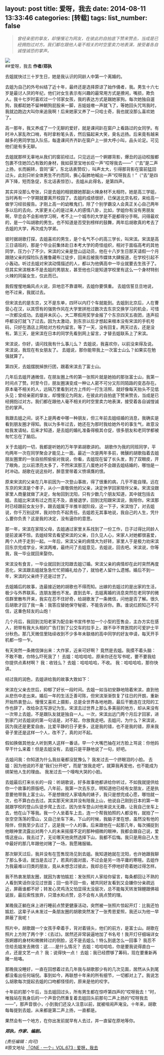 layout: post
title: 爱呀，我去
date: 2014-08-11 13:33:46
categories: [转载]
tags:
list_number: false
---
<!--more-->
>*曾经亲密的挚友，却慢慢沦为网友，在彼此的自拍底下赞来赞去，当成是已经拥抱过对方。我们都在跟他人毫不相关的时空里卖力地表演，接受着各自诚惶诚恐的掌声。*

![](http://photo4blog.qiniudn.com/ONE_2014-08-11.png)
<br/>
##爱呀，我去
**作者/郑执**
<br/>

去姐就快过三十岁生日，她是我认识的同龄人中第一个离婚的。

去姐为自己的外号纠结了近十年，最终还是选择原谅了始作俑者，我。男生十六七岁是最讨人厌的年纪，他们对女生表示有兴趣的最常用方式是撩闲，嘴损，欺负人。我十七岁时喜欢过一个邻家女孩，我的表达方式是踹她家狗。每次她独自遛狗，我都趁她不留神朝狗屁股来一脚，吉娃娃嗷一声就飞了，等她回头咒骂我时，我就边跑边大叫你来追我啊！后来她家又养了一只哈士奇，我也就没那么喜欢她了。

高一那年，我又养成了一个无聊的爱好，就是课间趴在窗户上看路过的女同学。有时冲人家乱吹口哨，有时拿粉笔头丢，然后猫起来大笑，臭名远扬。后来竟有越来越多的男同学加入队伍，每逢课间齐齐趴在窗户上一排大呼小叫，品头论足。可见他们是有多无聊。

去姐就那样无辜地从我们的窗前经过。只见远远一个婀娜背影，爆丑的运动校服都包裹不住她凹凸有致的身材，我如获至宝地长叹一声“哎呀我去——”（“去”是二声上扬，长而婉转，音同“渠”，东北话表赞叹），叫声太大，引得那背影在窗前猛回过头，此刻只听全体男生不约而同，撕心裂肺地喊出一声“哎呀我去！”（“去”是四声下降，短而急促，东北话表惊恐）。去姐从此得名，是第四声。

其实并没那么夸张，只是去姐的相貌跟她那副火辣身材不太相符。她是高三学姐，当时再有一个学期就要离开校园了。去姐的成绩很好，已保送北京名校，来给高一做学习经验报告。才刚上高一的幼稚鬼们，除了个别学霸没人会真正关心自己两年多以后的去向，大家更关心的是过来人的感情八卦，比如，学姐你有没有男朋友啊，早恋会不会影响学习啊，考不上一个城市的大学是不是都得分手啊。问得最欢的，是一个叫胡歌的男生。也不知道是否受到榜样的鼓舞，两年后胡歌真的考去了去姐的大学，再次成为学弟。

彼时据胡歌打探，去姐喜欢的男生，是个名气不小的高三学长，叫宋滨。宋滨是高三日语班的，那是个毕业前集体赴日本考大学的奇怪组织，相对于面临高考的其他同学，压力小了不少。宋滨的父亲是登山运动员，他在十八岁生日那天请假一个月跟随父亲的探险队去雅鲁藏布江徒步，回来后被我市媒体大肆报道，在学校引起不小轰动。听过去姐对宋滨动情描述的人，都以为他俩高中一毕业就要去生孩子了。但其实宋滨根本不是去姐的男朋友，甚至他也只是知道学校里有这么一个身材特别火辣的同届女生，仅此而已。

我假惺惺地煽风点火说，异地恋不靠谱啊，去姐你要慎重。
去姐信誓旦旦地说，他不过来，我就过去。

但宋滨去的是东京，又不是东单，四环以内打个车就能到。去姐到北京后，人在曹营心在汉，以其惯有的强势作风在大学里拼抢过数次去东京交换学习的机会，可惜一次都没成功。去姐并未灰心，大二寒假用奖学金报了个东京四天五夜团，连声招呼都没打就飞了过去。因为太激动，到东京以后才想起来根本没有宋滨的手机号码，只好在酒店上网给对方校内留言。等了一天，没有回复。两天过去，还是没有。第三天，是宋滨在日本的同学先看到网上留言，才替去姐联系上了宋滨。

宋滨说，你好，请问找我有什么事儿么？
去姐说，我喜欢你，以前没来得及说。
宋滨说，我现在有女朋友了。
去姐说，那你能带我上一次富士山么？如果实在勉强就算了。
 
第四天，去姐摆脱掉旅行团，跟着宋滨去了富士山。

几年后去姐开通微信，在朋友圈上传的第一张照片就是她拍的那张富士山，我第一时间点了赞。时至今日，朋友圈演变成一种让人密不可分又形同陌路的变态存在。原本毫不相关的人，远隔万里看到对方上传的一打生活照，就好像每天抬头不见低头见；曾经亲密的挚友，却慢慢沦为网友，在彼此的自拍底下赞来赞去，当成是已经拥抱过对方。我们都在跟他人毫不相关的时空里卖力地表演，接受着各自诚惶诚恐的掌声。

我跟去姐之间，说不上是两者中哪一种朋友，但三年前去姐结婚的消息，我确实是看到朋友圈才得知。我以为多年过去，她还在为那时我给她外号的事生气，故意没给我发请帖，后来才知道，是去姐的婚礼准备得极其仓促，很多朋友和老同学都被匆忙忘在了脑后。
 
关于去姐的一切，我都是听她的万年学弟胡歌讲的。
胡歌作为我的同班同学，平均两年一次在同学聚会才能见上一面。最近一次是两年多前，微醺的胡歌指着去姐朋友圈里的一张自拍照偷偷对我说，你看，去姐现在留了长头发，割了双眼皮，开了眼角，比以前漂亮太多了，不然宋滨那王八蛋绝对不会跟去姐结婚的，哪怕是一时冲动。胡歌在说这些时，醉意里带着义愤填膺的恨。

原来宋滨的父亲在几年前因为一次登山事故，得了很重的病，几乎不能自理。远在东京的宋滨是个孝子，从小一直敬佩他的父亲，决定休学回家陪伴父亲。宋滨没跟家里人商量就做了决定，匆匆回到沈阳，只有少数几个朋友知道，其中就包括去姐。去姐比宋滨有过之而无不及，直接退学，回到沈阳跟宋滨说，我陪你。宋滨那时已经跟前女友分手，跟去姐属于半推半就阶段，这一下子，宋滨怕了，对去姐说，你千万别这样，我对你负不起责任。去姐若无其事地说，我自己的人生，凭什么要你负责？这是我的决定，没有逼你的意思。

那一年，宋滨在家陪父母，去姐通过家里关系找到了一份工作，日子过得比同龄人提前波澜不惊。去姐经常去看望宋滨的父亲，日久见人心，宋家人对她都很喜爱，两个人终于走到一起。一年后，宋滨父亲的病情大为好转，家里人于是极力劝宋滨回东京完成学业，宋滨两难，最终问了去姐意见，去姐说，回去吧。宋滨说，你等我，我一毕业就回来娶你。

宋滨没有食言，一毕业就回到沈阳跟去姐订婚。宋滨父亲的病情却在此时突然再度恶化，宋滨跟去姐就急急忙忙把婚礼给办了，就怕老人留什么遗憾。婚后不到一年，宋滨的父亲终于还是过世了。

去姐婚后的故事，连最接近她的胡歌也不得而知。出嫁的去姐过的是出家的生活，极少与外界联系，连朋友圈也不发。直到去年，去姐离婚的消息突然在老同学的微信群里散布开来，我实在忍不住好奇，给胡歌发了一条微信，问他是否了解。很久后胡歌才回了我一条：我答应替她保守秘密，不能告诉你。靠。谁说红颜知己不可信，这重色轻友的山炮！

几个月后，我回到沈阳老家为配合新书宣传参加一个小型的签售会，主办方实在感人，把带有我大头相的广告打到了公交车的拉手上，跟不孕不育医院的可爱护士平分秋色。那几天微信里陆续收到不少多年未联络的高中同学的好友申请，每天开手机都一惊一乍。

有天突然一条微信弹出来：大作家，近来可好啊？
竟然是去姐。我摸不着头脑：不敢不敢，你特么吓死我了！
去姐：哈哈哈哈，原来你还在写书呢，要不要我给你提供点素材啊？
我：收钱么？
去姐：哈哈哈哈，不收。
我：哈哈哈哈，那你快讲。

经过我的润色，去姐讲给我的故事大致如下：

宋滨在父亲去世后，抑郁了好长一段时间。去姐一如当初安静地陪着宋滨，直到他从悲伤中走出来。婚后一年的生活乏善可陈，但宋滨渐渐恢复了往日的开朗，重新开始热衷登山，慢慢又喜欢上摄影，总是全世界各地地跑，最后干脆连在沈阳的工作也辞了，改给杂志写游记为生。宋滨去过世界上那么多美丽的地方，却从来没有一次带上去姐，不是跟队友就是独自一人。一次，宋滨出远门两个月后才回家，进到家门对去姐说的第一句话是，对不起，你放我走吧。去姐问，为什么？宋滨说，因为我还是更爱自由，比爱平静的日子更多，这是我的错，也不是我的错，原来我骨子里还是这样一个人，改不了，真的对不起。

假如换做其他女人听到男人这样一番话，早一个大嘴巴抽在对方脸上骂说：你他妈早干什么来着！但是去姐没有，去姐只是平静地说了一句，好吧。

去姐问我：你知道为什么我丝毫都没犹豫么？
我发过去一个挤眼泪的小脸。
去姐：因为他说的不是“我们分开吧”，而是“放我走吧”。就算我再爱他，也不能成为绑架他人生的理由。
我发过去一个嚎啕大哭的小脸。

去姐最后打来长长的一段：听胡歌说，好多故事他都讲给你听过，不如我就提供给你一个故事的原版吧。八年前，我第一次去东京，明知道他已经有女朋友，还是执意要他带我上富士山，不是想做挖人家墙角的婊子，我只是想完成心愿，哪怕就一次，也不算白白去过。其实那天宋滨并没有陪我上山，他说自己刚到日本的第一年就跟学校的登山队徒步爬上去过，因为坐车登山对他来说太无趣，让我自己坐车上去，他在山下等我。我一个人坐着车上去，连一个帮我拍照的人都没有，就拍了一张空空荡荡的雪山，又自己坐车下来。下山的时候，我脑子里在想，虽然没有他的陪伴，但我至少去过了，这是我一个人的事。后来跟他在一起那几年，每次捕捉到他眼神里流露出对两个人的未来摇摆不定的那种细微的眼神，我都会跟自己说，爱情这座山，我去过了，无论哪天他突然选择下山，我都不后悔。我只是用自己人生中最好的那几年跟他对赌了一场，我愿赌服输。
 
那次聊天过后，我并没有在签售现场见到去姐。我知道她就在沈阳，也许她跟我聊了那么多话，就当是去过了，若真的面对面，不过会是另一场平庸的寒暄。去姐作为我最难以归类的朋友，竟从未想念过彼此，我却总在不停地好奇着她过得怎样。

我不热衷发朋友圈，就因为害怕尴尬：发张照片人家给你留言，每条都回让不熟的人看到笑话你没见过世面；回一些不回一些，被共同好友看到又会嫌你分亲疏远近，屏蔽谁都不好；转发心灵鸡汤又怕显得太没层次，总不能每天转发锦鲤跟佛祖诞辰，最后索性放弃，只潜水和点赞，总不会有人挑点赞的理。

某晚我正躺在床上进行睡前点赞更健康活动，突然被一张照片惊起开灯：比我还怕尴尬、这辈子从未发过一条朋友圈的胡歌突然发了一张秀恩爱照，我还以为他一早屏蔽了我呢！

照片中，胡歌跟一个女孩手牵着手，背对着镜头，他们的前方，是富士山。胡歌在照片上方附了两个字：《去过》。居然还非常装逼地加了书名号！我开灯仔细端详女孩婀娜的身材和微微转过的侧脸，这不是去姐么！特么到底怎么一回事？
我忍不住给去姐发去微信：这……是什么情况？
去姐：哈哈哈哈，你是要我说得直白一点，还是文艺一点？
我：说得快一点！
去姐：我已经攒够了筹码，现在要重新再赌一局咯。

那晚我没睡好，一直在回想着过去几年我与胡歌那少有的几次见面，居然从头到尾都没看出任何端倪。事到如今，再联想十年来的所有细节，一切都对上了。我说怎么胡歌每次提起去姐的口吻都怪怪的，原来是他的咬字。

十年前的那个午后，当去姐回过头，所有男生都在惊呼第四声的“哎呀我去！”时，唯独站在我身后的一个声音仍然重复着去姐回头前那句二声上扬的“哎呀我去——”，那声音很小，小到我们还没人注意以前，就被喧闹声淹没。十年来，胡歌每每提到去姐，从来都是第二声上扬，一直都是。

果然会有一个地方，在你出发前就早有人去过，并一直留在原地等你。
<br/>

***郑执，作家、编剧。***
<br/>

*(责任编辑：向可)*
<br/>
#原文地址
[「ONE · 一个」VOL.673 : 爱呀，我去](http://wufazhuce.com/one/vol.673#articulo)